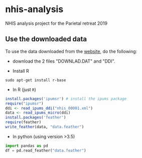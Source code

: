 # nhis-analysis
NHIS analysis project for the Parietal retreat 2019

## Use the downloaded data

To use the data downloaded from the [website](https://nhis.ipums.org/nhis-action/extract_requests/download), do the following:

* download the 2 files "DOWNLAD.DAT" and "DDI".

* Install R
```
sudo apt-get install r-base
```

* In R (just `R`)

```R
install.packages('ipumsr') # install the ipums package
require("ipumsr")
ddi <- read_ipums_ddi("nhis_00001.xml")
data <- read_ipums_micro(ddi)
install.packages('feather')
require(feather)
write_feather(data, "data.feather")
```

* In python (using version >3.5)

```python
import pandas as pd
df = pd.read_feather("data.feather")
```
